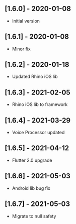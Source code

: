 ## [1.6.0] - 2020-01-08
* Initial version

## [1.6.1] - 2020-01-08
* Minor fix

## [1.6.2] - 2020-01-18
* Updated Rhino iOS lib

## [1.6.3] - 2021-02-05
* Rhino iOS lib to framework

## [1.6.4] - 2021-03-29
* Voice Processor updated

## [1.6.5] - 2021-04-12
* Flutter 2.0 upgrade

## [1.6.6] - 2021-05-03
* Android lib bug fix

## [1.6.7] - 2021-05-03
* Migrate to null safety